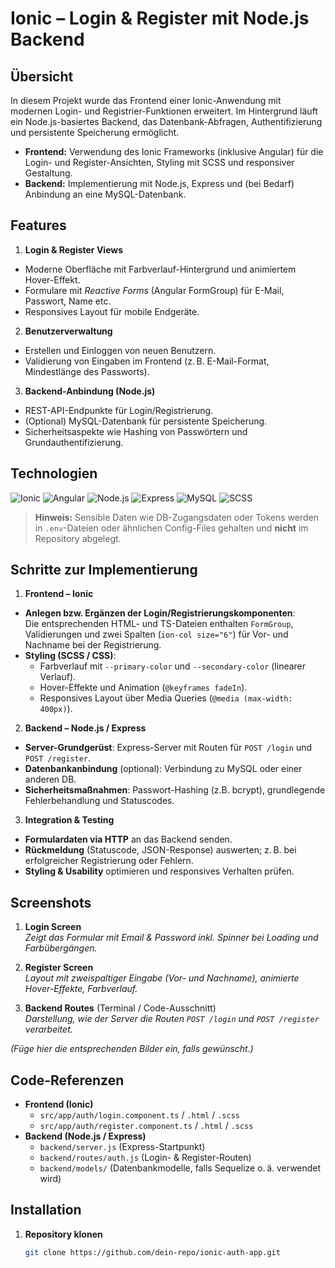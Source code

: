 # Ionic – Login & Register mit Node.js Backend

## Übersicht
In diesem Projekt wurde das Frontend einer Ionic-Anwendung mit modernen Login- und Registrier-Funktionen erweitert. Im Hintergrund läuft ein Node.js-basiertes Backend, das Datenbank-Abfragen, Authentifizierung und persistente Speicherung ermöglicht.

- **Frontend:** Verwendung des Ionic Frameworks (inklusive Angular) für die Login- und Register-Ansichten, Styling mit SCSS und responsiver Gestaltung.
- **Backend:** Implementierung mit Node.js, Express und (bei Bedarf) Anbindung an eine MySQL-Datenbank.

## Features
1. **Login & Register Views**
  - Moderne Oberfläche mit Farbverlauf-Hintergrund und animiertem Hover-Effekt.
  - Formulare mit *Reactive Forms* (Angular FormGroup) für E-Mail, Passwort, Name etc.
  - Responsives Layout für mobile Endgeräte.

2. **Benutzerverwaltung**
  - Erstellen und Einloggen von neuen Benutzern.
  - Validierung von Eingaben im Frontend (z. B. E-Mail-Format, Mindestlänge des Passworts).

3. **Backend-Anbindung (Node.js)**
  - REST-API-Endpunkte für Login/Registrierung.
  - (Optional) MySQL-Datenbank für persistente Speicherung.
  - Sicherheitsaspekte wie Hashing von Passwörtern und Grundauthentifizierung.

## Technologien
![Ionic](https://img.shields.io/badge/Ionic-5%2B-blue?logo=ionic&logoColor=white)
![Angular](https://img.shields.io/badge/Angular-v12%2B-red?logo=angular&logoColor=white)
![Node.js](https://img.shields.io/badge/Node.js-v14%2B-green?logo=node.js&logoColor=white)
![Express](https://img.shields.io/badge/Express-4.x-blue)
![MySQL](https://img.shields.io/badge/MySQL-8.x-lightblue?logo=mysql&logoColor=white)
![SCSS](https://img.shields.io/badge/SCSS-3.x-ff69b4?logo=SASS&logoColor=white)

> **Hinweis:** Sensible Daten wie DB-Zugangsdaten oder Tokens werden in `.env`-Dateien oder ähnlichen Config-Files gehalten und **nicht** im Repository abgelegt.

## Schritte zur Implementierung

1. **Frontend – Ionic**
  - **Anlegen bzw. Ergänzen der Login/Registrierungskomponenten**:  
    Die entsprechenden HTML- und TS-Dateien enthalten `FormGroup`, Validierungen und zwei Spalten (`ion-col size="6"`) für Vor- und Nachname bei der Registrierung.
  - **Styling (SCSS / CSS)**:
    - Farbverlauf mit `--primary-color` und `--secondary-color` (linearer Verlauf).
    - Hover-Effekte und Animation (`@keyframes fadeIn`).
    - Responsives Layout über Media Queries (`@media (max-width: 400px)`).

2. **Backend – Node.js / Express**
  - **Server-Grundgerüst**: Express-Server mit Routen für `POST /login` und `POST /register`.
  - **Datenbankanbindung** (optional): Verbindung zu MySQL oder einer anderen DB.
  - **Sicherheitsmaßnahmen**: Passwort-Hashing (z.B. bcrypt), grundlegende Fehlerbehandlung und Statuscodes.

3. **Integration & Testing**
  - **Formulardaten via HTTP** an das Backend senden.
  - **Rückmeldung** (Statuscode, JSON-Response) auswerten; z. B. bei erfolgreicher Registrierung oder Fehlern.
  - **Styling & Usability** optimieren und responsives Verhalten prüfen.

## Screenshots

1. **Login Screen**  
   _Zeigt das Formular mit Email & Password inkl. Spinner bei Loading und Farbübergängen._

2. **Register Screen**  
   _Layout mit zweispaltiger Eingabe (Vor- und Nachname), animierte Hover-Effekte, Farbverlauf._

3. **Backend Routes** (Terminal / Code-Ausschnitt)  
   _Darstellung, wie der Server die Routen `POST /login` und `POST /register` verarbeitet._

*(Füge hier die entsprechenden Bilder ein, falls gewünscht.)*

## Code-Referenzen

- **Frontend (Ionic)**
  - `src/app/auth/login.component.ts` / `.html` / `.scss`
  - `src/app/auth/register.component.ts` / `.html` / `.scss`
- **Backend (Node.js / Express)**
  - `backend/server.js` (Express-Startpunkt)
  - `backend/routes/auth.js` (Login- & Register-Routen)
  - `backend/models/` (Datenbankmodelle, falls Sequelize o. ä. verwendet wird)

## Installation

1. **Repository klonen**
   ```bash
   git clone https://github.com/dein-repo/ionic-auth-app.git

